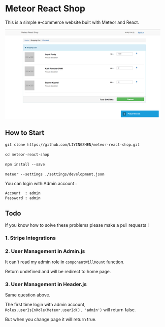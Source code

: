 # Meteor React Shop

This is a simple e-commerce website built with Meteor and React.

![](./public/images/domo.png)

## How to Start

```
git clone https://github.com/LIYINGZHEN/meteor-react-shop.git

cd meteor-react-shop

npm install --save

meteor --settings ./settings/development.json
```

You can login with Admin account :

```
Account  : admin
Password : admin
```

## Todo

If you know how to solve these problems please make a pull requests !

### 1. Stripe Integrations

### 2. User Management in Admin.js

It can't read my admin role in `componentWillMount` function.

Return undefined and will be redirect to home page.

### 3. User Management in Header.js

Same question above.

The first time login with admin account, `Roles.userIsInRole(Meteor.userId(), 'admin')` will return false.

But when you change page it will return true.
